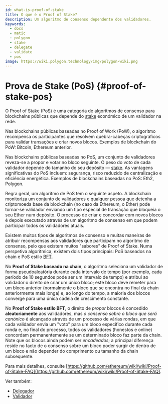 ```yaml
---
id: what-is-proof-of-stake
title: O que é o Proof of Stake?
description: Um algoritmo de consenso dependente dos validadores.
keywords:
  - docs
  - matic
  - polygon
  - stake
  - delegate
  - validate
  - pos
image: https://wiki.polygon.technology/img/polygon-wiki.png
---
```


# Prova de Stake (PoS) {#proof-of-stake-pos}

O Proof of Stake (PoS) é uma categoria de algoritmos de consenso para blockchains públicas que depende do [stake](/docs/maintain/glossary#staking) económico de um validador na rede.

Nas blockchains públicas baseadas no Proof of Work (PoW), o algoritmo recompensa os participantes que resolvem quebra-cabeças criptográficos para validar transações e criar novos blocos. Exemplos de blockchain do PoW: Bitcoin, Ethereum anterior.

Nas blockchains públicas baseadas no PoS, um conjunto de validadores reveza-se a propor e votar no bloco seguinte. O peso do voto de cada validador depende do tamanho do seu depósito — [stake](/docs/maintain/glossary#staking). As vantagens significativas do PoS incluem: segurança, risco reduzido de centralização e eficiência energética. Exemplos de blockchains baseadas no PoS: Eth2, Polygon.

Regra geral, um algoritmo de PoS tem o seguinte aspeto. A blockchain monitoriza um conjunto de validadores e qualquer pessoa que detenha a criptomoeda base da blockchain (no caso da Ethereum, o Ether) pode tornar-se validador enviando um tipo especial de transação que bloqueia o seu Ether num depósito. O processo de criar e concordar com novos blocos é depois executado através de um algoritmo de consenso em que podem participar todos os validadores atuais.

Existem muitos tipos de algoritmos de consenso e muitas maneiras de atribuir recompensas aos validadores que participam no algoritmo de consenso, pelo que existem muitos "sabores" de Proof of Stake. Numa perspetiva algorítmica, existem dois tipos principais: PoS baseados na chain e PoS estilo [BFT](https://en.wikipedia.org/wiki/Byzantine_fault_tolerance).

No **Proof of Stake baseado na chain**, o algoritmo seleciona um validador de forma pseudoaleatória durante cada intervalo de tempo (por exemplo, cada período de 10 segundos pode ser um intervalo de tempo) e atribui ao validador o direito de criar um único bloco; este bloco deve remeter para um bloco anterior (normalmente o bloco que se encontra no final da chain anteriormente mais longa) e, ao longo do tempo, a maioria dos blocos converge para uma única cadeia de crescimento constante.

No **Proof of Stake estilo BFT**, o direito de *propor* blocos é concedido **aleatoriamente** aos validadores, mas *o consenso sobre o bloco que será canónico* é alcançado através de um processo de várias rondas, em que cada validador envia um "voto" para um bloco específico durante cada ronda e, no final do processo, todos os validadores (honestos e online) concordam permanentemente se um determinado bloco faz parte da chain. Note que os blocos ainda podem ser *encadeados*; a principal diferença reside no facto de o consenso sobre um bloco poder surgir de dentro de um bloco e não depender do comprimento ou tamanho da chain subsequente.

Para mais detalhes, consulte [https://github.com/ethereum/wiki/wiki/Proof-of-Stake-FAQ](https://github.com/ethereum/wiki/wiki/Proof-of-Stake-FAQ).

Ver também:

* [Delegador](/docs/maintain/glossary#delegator)
* [Validador](/docs/maintain/glossary#validator)
